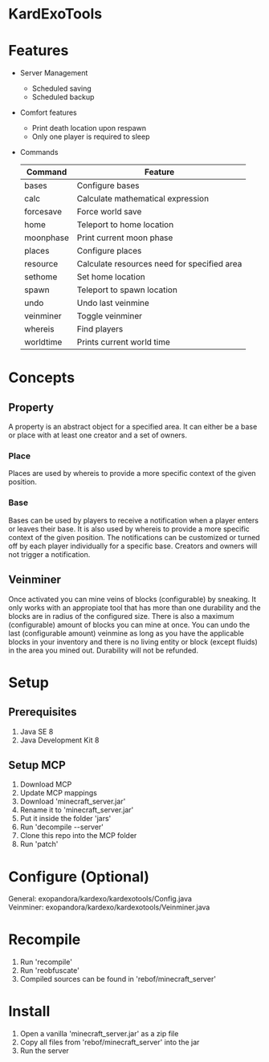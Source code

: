# KardExoTools #

# Features #

* Server Management
	* Scheduled saving
	* Scheduled backup
* Comfort features
	* Print death location upon respawn
	* Only one player is required to sleep
* Commands

	Command   | Feature
	--------- | -------------------------------------------
	bases     | Configure bases
	calc      | Calculate mathematical expression
	forcesave | Force world save
	home      | Teleport to home location
	moonphase | Print current moon phase
	places    | Configure places
	resource  | Calculate resources need for specified area
	sethome   | Set home location
	spawn     | Teleport to spawn location
	undo      | Undo last veinmine
	veinminer | Toggle veinminer
	whereis   | Find players
	worldtime | Prints current world time

# Concepts #

## Property ##

A property is an abstract object for a specified area. It can either be a base or place with at least one creator and a set of owners.

### Place ###

Places are used by whereis to provide a more specific context of the given position. 

### Base ###

Bases can be used by players to receive a notification when a player enters or leaves their base. It is also used by whereis to provide a more specific context of the given position. The notifications can be customized or turned off by each player individually for a specific base. Creators and owners will not trigger a notification.

## Veinminer ##

Once activated you can mine veins of blocks (configurable) by sneaking. It only works with an appropiate tool that has more than one durability and the blocks are in radius of the configured size. There is also a maximum (configurable) amount of blocks you can mine at once. You can undo the last (configurable amount) veinmine as long as you have the applicable blocks in your inventory and there is no living entity or block (except fluids) in the area you mined out. Durability will not be refunded.

# Setup #

## Prerequisites ##

1. Java SE 8
2. Java Development Kit 8

## Setup MCP ##

1. Download MCP
2. Update MCP mappings
3. Download 'minecraft_server.jar'
4. Rename it to 'minecraft_server.jar'
5. Put it inside the folder 'jars'
6. Run 'decompile --server'
7. Clone this repo into the MCP folder
8. Run 'patch'

# Configure (Optional) #

General: exopandora/kardexo/kardexotools/Config.java  
Veinminer: exopandora/kardexo/kardexotools/Veinminer.java

# Recompile #

1. Run 'recompile'
2. Run 'reobfuscate'
3. Compiled sources can be found in 'rebof/minecraft_server'

# Install #

1. Open a vanilla 'minecraft_server.jar' as a zip file
2. Copy all files from 'rebof/minecraft_server' into the jar
3. Run the server
